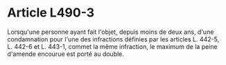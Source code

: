 # Article L490-3

Lorsqu'une personne ayant fait l'objet, depuis moins de deux ans, d'une condamnation pour l'une des infractions définies par les articles L. 442-5, L. 442-6 et L. 443-1, commet la même infraction, le maximum de la peine d'amende encourue est porté au double.
